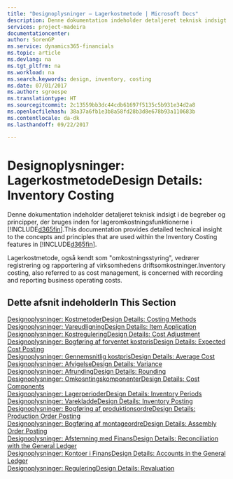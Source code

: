 ```yaml
---
title: "Designoplysninger – Lagerkostmetode | Microsoft Docs"
description: Denne dokumentation indeholder detaljeret teknisk indsigt i de begreber og principper, der bruges inden for lageromkostningsfunktionerne i [!INCLUDE[d365fin](includes/d365fin_md.md)].
services: project-madeira
documentationcenter: 
author: SorenGP
ms.service: dynamics365-financials
ms.topic: article
ms.devlang: na
ms.tgt_pltfrm: na
ms.workload: na
ms.search.keywords: design, inventory, costing
ms.date: 07/01/2017
ms.author: sgroespe
ms.translationtype: HT
ms.sourcegitcommit: 2c13559bb3dc44cdb61697f5135c5b931e34d2a8
ms.openlocfilehash: 38a37a6fb1e3b8a58fd28b3d8e678b93a110683b
ms.contentlocale: da-dk
ms.lasthandoff: 09/22/2017

---
```

# <a name="design-details-inventory-costing"></a><span data-ttu-id="0ee5c-103">Designoplysninger: Lagerkostmetode</span><span class="sxs-lookup"><span data-stu-id="0ee5c-103">Design Details: Inventory Costing</span></span>
<span data-ttu-id="0ee5c-104">Denne dokumentation indeholder detaljeret teknisk indsigt i de begreber og principper, der bruges inden for lageromkostningsfunktionerne i [!INCLUDE[d365fin](includes/d365fin_md.md)].</span><span class="sxs-lookup"><span data-stu-id="0ee5c-104">This documentation provides detailed technical insight to the concepts and principles that are used within the Inventory Costing features in [!INCLUDE[d365fin](includes/d365fin_md.md)].</span></span>  

<span data-ttu-id="0ee5c-105">Lagerkostmetode, også kendt som "omkostningsstyring", vedrører registrering og rapportering af virksomhedens driftsomkostninger.</span><span class="sxs-lookup"><span data-stu-id="0ee5c-105">Inventory costing, also referred to as cost management, is concerned with recording and reporting business operating costs.</span></span>  

## <a name="in-this-section"></a><span data-ttu-id="0ee5c-106">Dette afsnit indeholder</span><span class="sxs-lookup"><span data-stu-id="0ee5c-106">In This Section</span></span>  
[<span data-ttu-id="0ee5c-107">Designoplysninger: Kostmetoder</span><span class="sxs-lookup"><span data-stu-id="0ee5c-107">Design Details: Costing Methods</span></span>](design-details-costing-methods.md)  
[<span data-ttu-id="0ee5c-108">Designoplysninger: Vareudligning</span><span class="sxs-lookup"><span data-stu-id="0ee5c-108">Design Details: Item Application</span></span>](design-details-item-application.md)  
[<span data-ttu-id="0ee5c-109">Designoplysninger: Kostregulering</span><span class="sxs-lookup"><span data-stu-id="0ee5c-109">Design Details: Cost Adjustment</span></span>](design-details-cost-adjustment.md)  
[<span data-ttu-id="0ee5c-110">Designoplysninger: Bogføring af forventet kostpris</span><span class="sxs-lookup"><span data-stu-id="0ee5c-110">Design Details: Expected Cost Posting</span></span>](design-details-expected-cost-posting.md)  
[<span data-ttu-id="0ee5c-111">Designoplysninger: Gennemsnitlig kostpris</span><span class="sxs-lookup"><span data-stu-id="0ee5c-111">Design Details: Average Cost</span></span>](design-details-average-cost.md)  
[<span data-ttu-id="0ee5c-112">Designoplysninger: Afvigelse</span><span class="sxs-lookup"><span data-stu-id="0ee5c-112">Design Details: Variance</span></span>](design-details-variance.md)  
[<span data-ttu-id="0ee5c-113">Designoplysninger: Afrunding</span><span class="sxs-lookup"><span data-stu-id="0ee5c-113">Design Details: Rounding</span></span>](design-details-rounding.md)  
[<span data-ttu-id="0ee5c-114">Designoplysninger: Omkosntingskomponenter</span><span class="sxs-lookup"><span data-stu-id="0ee5c-114">Design Details: Cost Components</span></span>](design-details-cost-components.md)  
[<span data-ttu-id="0ee5c-115">Designoplysninger: Lagerperioder</span><span class="sxs-lookup"><span data-stu-id="0ee5c-115">Design Details: Inventory Periods</span></span>](design-details-inventory-periods.md)  
[<span data-ttu-id="0ee5c-116">Designoplysninger: Varekladde</span><span class="sxs-lookup"><span data-stu-id="0ee5c-116">Design Details: Inventory Posting</span></span>](design-details-inventory-posting.md)  
[<span data-ttu-id="0ee5c-117">Designoplysninger: Bogføring af produktionsordre</span><span class="sxs-lookup"><span data-stu-id="0ee5c-117">Design Details: Production Order Posting</span></span>](design-details-production-order-posting.md)  
[<span data-ttu-id="0ee5c-118">Designoplysninger: Bogføring af montageordre</span><span class="sxs-lookup"><span data-stu-id="0ee5c-118">Design Details: Assembly Order Posting</span></span>](design-details-assembly-order-posting.md)  
[<span data-ttu-id="0ee5c-119">Designoplysninger: Afstemning med Finans</span><span class="sxs-lookup"><span data-stu-id="0ee5c-119">Design Details: Reconciliation with the General Ledger</span></span>](design-details-reconciliation-with-the-general-ledger.md)  
[<span data-ttu-id="0ee5c-120">Designoplysninger: Kontoer i Finans</span><span class="sxs-lookup"><span data-stu-id="0ee5c-120">Design Details: Accounts in the General Ledger</span></span>](design-details-accounts-in-the-general-ledger.md)  
[<span data-ttu-id="0ee5c-121">Designoplysninger: Regulering</span><span class="sxs-lookup"><span data-stu-id="0ee5c-121">Design Details: Revaluation</span></span>](design-details-revaluation.md)

